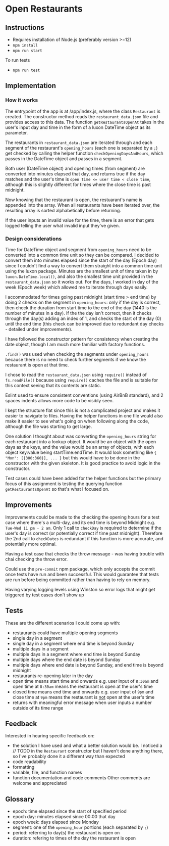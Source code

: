 # Open Restaurants

## Instructions

- Requires installation of Node.js (preferably version >=12)
- `npm install`
- `npm run start`

To run tests
- `npm run test`

## Implementation

### How it works

The entrypoint of the app is at /app/index.js, where the class `Restaurant` is created. The constructor method reads the `restaurant_data.json` file and provides access to this data. The function `getRestaurantsOpenAt` takes in the user's input day and time in the form of a luxon DateTime object as its parameter.

The restaurants in `restaurant_data.json` are iterated through and each segment of the restaurant's `opening_hours` (each one is separated by a `;`) get checked by calling the helper function `checkOpeningDaysAndHours`, which passes in the DateTime object and passes in a segment.

Both user (DateTime object) and opening times (from segment) are converted into minutes elapsed that day, and returns true if the day matches and the user's time is `open time <= user time < close time`, although this is slightly different for times where the close time is past midnight.

Now knowing that the restaurant is open, the restuarant's name is appended into the array. When all restaurants have been iterated over, the resulting array is sorted alphabetically before returning.

If the user inputs an invalid value for the time, there is an error that gets logged telling the user what invalid input they've given.

### Design considerations

Time for DateTime object and segment from `opening_hours` need to be converted into a common time unit so they can be compared. I decided to convert them into minutes elapsed since the start of the day (Epoch day) since I couldn't find a way to convert them straight into a common time unit using the luxon package. Minutes are the smallest unit of time taken in by `luxon.DateTime.local()`, and also the smallest time unit provided in the `restaurant_data.json` so it works out. For the days, I worked in day of the week (Epoch week) which allowed me to iterate through days easily.

I accommodated for times going past midnight (start time > end time) by doing 2 checks on the segment in `opening_hours`: only if the day is correct, then check the duration from start time to the end of the day (1440 is the number of minutes in a day). If the the day isn't correct, then it checks through the day(s) adding an index of 1, and checks the start of the day (0) until the end time (this check can be improved due to redundant day checks - detailed under improvements). 

I have followed the constructor pattern for consistency when creating the date object, though I am much more familiar with factory functions.

`.find()` was used when checking the segments under `opening_hours` because there is no need to check further segments if we know the restaurant is open at that time.

I chose to read the `restaurant_data.json` using `require()` instead of `fs.readFile()` because using `require()` caches the file and is suitable for this context seeing that its contents are static.

Eslint used to ensure consistent conventions (using AirBnB standard), and 2 spaces indents allows more code to be visibly seen.

I kept the structure flat since this is not a complicated project and makes it easier to navigate to files. Having the helper functions in one file would also make it easier to see what's going on when following along the code, although the file was starting to get large.

One solution I thought about was converting the `opening_hours` string for each restaurant into a lookup object. It would be an object with the open days as the keys, and the value would be an array of objects, with each object key:value being startTime:endTime. It would look something like `{ "Mon": [{300:360}], ... }` but this would have to be done in the constructor with the given skeleton. It is good practice to avoid logic in the constructor.

Test cases could have been added for the helper functions but the primary focus of this assignment is testing the querying function `getRestaurantsOpenAt` so that's what I focused on.

## Improvements

Improvements could be made to the checking the opening hours for a test case where there's a multi-day, and its end time is beyond Midnight e.g. `Tue-Wed 11 pm - 2 am`. Only 1 call to `checkDay` is required to determine if the user's day is correct (or potentially correct if time past midnight). Therefore the 2nd call to `checkDates` is redundant if this function is more accurate, and potentially more optimal.

Having a test case that checks the throw message - was having trouble with chai checking the throw error.

Could use the `pre-commit` npm package, which only accepts the commit once tests have run and been successful. This would guarantee that tests are run before being committed rather than having to rely on memory.

Having varying logging levels using Winston so error logs that might get triggered by test cases don't show up

## Tests

These are the different scenarios I could come up with:
- restaurants could have multiple opening segments
- single day in a segment
- single day in a segment where end time is beyond Sunday
- multiple days in a segment
- multiple days in a segment where end time is beyond Sunday
- multiple days where the end date is beyond Sunday
- multiple days where end date is beyond Sunday, and end time is beyond midnight
- restaurants re-opening later in the day
- open time means start time and onwards e.g. user input of `8:30am` and open time at `8:30am` means the restaurant is open at the user's time
- closed time means end time and onwards e.g. user input of `9pm` and close time at `9pm` means the restaurant is <u>not</u> open at the user's time
- returns with meaningful error message when user inputs a number outside of its time range

## Feedback

Interested in hearing specific feedback on:
- the solution I have used and what a better solution would be. I noticed a // TODO in the `Restaurant` constructor but I haven't done anything there, so I've probably done it a different way than expected
- code readability
- formatting
- variable, file, and function names
- function documentation and code comments
Other comments are welcome and appreciated

## Glossary
- epoch: time elapsed since the start of specified period
- epoch day: minutes elapsed since 00:00 that day
- epoch week: days elapsed since Monday
- segment: one of the `opening_hour` portions (each separated by `;`)
- period: referring to day(s) the restaurant is open on
- duration: refering to times of the day the restaurant is open
